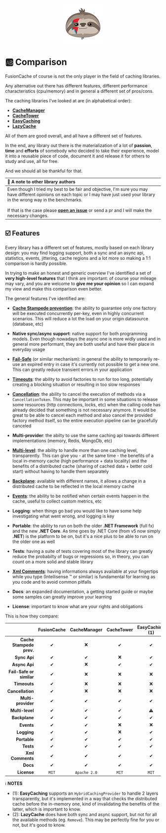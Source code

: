<div align="center">

![FusionCache logo](logo-128x128.png)

</div>

# :ab: Comparison

FusionCache of course is not the only player in the field of caching libraries.

Any alternative out there has different features, different performance characteristics (cpu/memory) and in general a different set of pros/cons.

The caching libraries I've looked at are (in alphabetical order):

- [**CacheManager**](https://github.com/MichaCo/CacheManager)
- [**CacheTower**](https://github.com/TurnerSoftware/CacheTower)
- [**EasyCaching**](https://github.com/dotnetcore/EasyCaching)
- [**LazyCache**](https://github.com/alastairtree/LazyCache)

All of them are good overall, and all have a different set of features.

In the end, any library out there is the materialization of a lot of **passion**, **time** and **efforts** of somebody who decided to take their experience, model it into a reusable piece of code, document it and release it for others to study and use, all for free.

And we should all be thankful for that.

| :loudspeaker: A note to other library authors |
| :--- |
| Even though I tried my best to be fair and objective, I'm sure you may have different opinions on each topic or I may have just used your library in the wrong way in the benchmarks. <br/> <br/> If that is the case please [**open an issue**](https://github.com/jodydonetti/ZiggyCreatures.FusionCache/issues/new) or send a pr and I will make the necessary changes. |

## :ballot_box_with_check: Features

Every library has a different set of features, mostly based on each library design: you may find logging support, both a sync and an async api, statistics, events, jittering, cache regions and a lot more so making a 1:1 comparison is hardly possible.

In trying to make an honest and generic overview I've identified a set of **very high-level features** that I think are important: of course your mileage may vary, and you are welcome to **give me your opinion** so I can expand my view and make this comparison even better.

The general features I've identified are:

- [**Cache Stampede prevention**](FactoryOptimization.md): the ability to guarantee only one factory will be executed concurrently per-key, even in highly concurrent scenarios. This will reduce a lot the load on your origin datasource (database, etc)

- **Native sync/async support**: native support for both programming models. Even though nowadays the async one is more widly used and in general more performant, they are both useful and have their place in everyday usage

- [**Fail-Safe**](FailSafe.md) (or similar mechanism): in general the ability to temporarily re-use an expired entry in case it's currently not possible to get a new one. This can greatly reduce transient errors in your application

- [**Timeouts**](Timeouts.md): the ability to avoid factories to run for too long, potentially creating a blocking situation or resulting in too slow responses

- [**Cancellation**](https://docs.microsoft.com/en-us/dotnet/standard/threading/cancellation-in-managed-threads): the ability to cancel the execution of methods via a `CancellationToken`. This may be important in some situations to release some resources (http connections, locks, etc) when the calling code has already decided that something is not necessary anymore. It would be great to be able to cancel each method and also cancel the provided factory method itself, so the entire execution pipeline can be gracefully canceled

- **Multi-provider**: the abilty to use the same caching api towards different implementations (memory, Redis, MongoDb, etc)

- [**Multi-level**](CacheLevels.md): the ability to handle more than one caching level, transparently. This can give you - at the same time - the benefits of a local in-memory cache (high performance + data locality) and the benefits of a distributed cache (sharing of cached data + better cold start) without having to handle them separately

- [**Backplane**](Backplane.md): available with different names, it allows a change in a distributed cache to be reflected in the local memory cache

- [**Events**](Events.md): the ability to be notified when certain events happen in the cache, useful to collect custom metrics, etc

- **Logging**: when things go bad you would like to have some help investigating what went wrong, and logging is key

- **Portable**: the ability to run on both the older **.NET Framework** (full fx) and the new **.NET Core**. As time goes by .NET Core (from v5 now simply **.NET**) is the platform to be on, but it's a nice plus to be able to run on the older one as well

- **Tests**: having a suite of tests covering most of the library can greatly reduce the probabilty of bugs or regressions so, in theory, you can count on a more solid and stable library

- [**Xml Comments**](https://docs.microsoft.com/en-us/dotnet/csharp/codedoc): having informations always available at your fingertips while you type (Intellisense :tm: or similar) is fundamental for learning as you code and to avoid common pitfalls

- **Docs**: an expanded documentation, a getting started guide or maybe some samples can greatly improve your learning

- **License**: important to know what are your rights and obligations

This is how they compare:

|                          | FusionCache | CacheManager | CacheTower | EasyCaching (1) | LazyCache (2) |
| ---:                     | :---:       | :---:        | :---:      | :---:           |:---:          |
| **Cache Stampede prev.** | ✔          | ❌           | ✔          | ✔              | ✔            |
| **Sync Api**             | ✔          | ✔            | ❌         | ✔              | ✔            |
| **Async Api**            | ✔          | ❌           | ✔          | ✔              | ⚠            |
| **Fail-Safe or similar** | ✔          | ❌           | ❌         | ❌             | ❌           |
| **Timeouts**             | ✔          | ❌           | ❌         | ❌             | ❌           |
| **Cancellation**         | ✔          | ❌           | ❌         | ❌             | ❌           |
| **Multi-provider**       | ✔          | ✔            | ✔          | ✔              | ❌           |
| **Multi-level**          | ✔          | ✔            | ✔          | ⚠              | ❌           |
| **Backplane**            | ✔          | ✔            | ✔          | ✔              | ❌           |
| **Events**               | ✔          | ✔            | ❌         | ❌             | ❌           |
| **Logging**              | ✔          | ✔            | ❌         | ✔              | ❌           |
| **Portable**             | ✔          | ✔            | ✔          | ✔              | ✔            |
| **Tests**                | ✔          | ✔            | ✔          | ✔              | ✔            |
| **Xml Comments**         | ✔          | ✔            | ✔          | ✔              | ❌           |
| **Docs**                 | ✔          | ✔            | ✔          | ✔              | ✔            |
| **License**              | `MIT`       | `Apache 2.0` | `MIT`      | `MIT`           | `MIT`         |

:information_source: **NOTES**
- (1): **EasyCaching** supports an `HybridCachingProvider` to handle 2 layers transparently, but it's implemented in a way that checks the distributed cache before the in-memory one, kind of invalidating the benefits of the latter, which is important to know.
- (2): **LazyCache** does have both sync and async support, but not for all the available methods (eg. `Remove`). This may be perfectly fine for you or not, but it's good to know.

